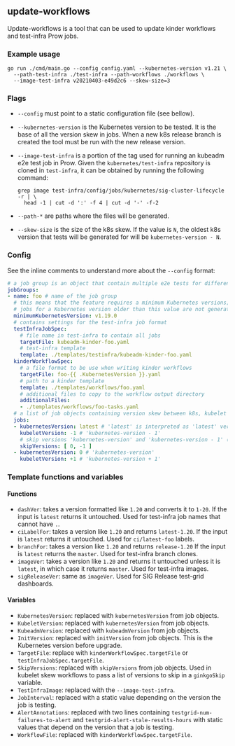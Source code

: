 ## update-workflows

Update-workflows is a tool that can be used to update kinder workflows
and test-infra Prow jobs.

### Example usage

```shell
go run ./cmd/main.go --config config.yaml --kubernetes-version v1.21 \
  --path-test-infra ./test-infra --path-workflows ./workflows \
  --image-test-infra v20210403-e49d2c6 --skew-size=3
```

### Flags

- `--config` must point to a static configuration file (see bellow).
- `--kubernetes-version` is the Kubernetes version to be tested. It is the base
of all the version skew in jobs. When a new k8s release branch is created the tool
must be run with the new release version.
- `--image-test-infra` is a portion of the tag used for running an kubeadm e2e test job
in Prow. Given the `kubernetes/test-infra` repository is cloned in `test-infra`, it can
be obtained by running the following command:

  ```shell
  grep image test-infra/config/jobs/kubernetes/sig-cluster-lifecycle -r | \
    head -1 | cut -d ':' -f 4 | cut -d '-' -f-2
  ```
- `--path-*` are paths where the files will be generated.
- `--skew-size` is the size of the k8s skew. If the value is `N`, the oldest k8s version
that tests will be generated for will be `kubernetes-version - N`.

### Config

See the inline comments to understand more about the `--config` format:

```yaml
# a job group is an object that contain multiple e2e tests for different version
jobGroups:
- name: foo # name of the job group
  # this means that the feature requires a minimum Kubernetes versions;
  # jobs for a Kubernetes version older than this value are not generated
  minimumKubernetesVersion: v1.19.0
  # contains settings for the test-infra job format
  testInfraJobSpec:
    # file name in test-infra to contain all jobs
    targetFile: kubeadm-kinder-foo.yaml
    # test-infra template
    template: ./templates/testinfra/kubeadm-kinder-foo.yaml
  kinderWorkflowSpec:
    # a file format to be use when writing kinder workflows
    targetFile: foo-{{ .KubernetesVersion }}.yaml
    # path to a kinder template
    template: ./templates/workflows/foo.yaml
    # additional files to copy to the workflow output directory
    additionalFiles:
    - ./templates/workflows/foo-tasks.yaml
  # a list of job objects containing version skew between k8s, kubelet and kubeadm version
  jobs:
  - kubernetesVersion: latest # 'latest' is interpreted as 'latest' version labels and main git branches
    kubeletVersion: -1 # 'kubernetes-version - 1'
    # skip versions 'kubernetes-version' and 'kubernetes-version - 1' (specific for kubelet skew tests)
    skipVersions: [ 0, -1 ]
  - kubernetesVersion: 0 # 'kubernetes-version'
    kubeletVersion: +1 # 'kubernetes-version + 1'
```

### Template functions and variables

#### Functions

- `dashVer`: takes a version formatted like `1.20` and converts it to `1-20`.
If the input is `latest` returns it untouched. Used for test-infra job names
that cannot have `.`.
- `ciLabelFor`: takes a version like `1.20` and returns `latest-1.20`.
If the input is `latest` returns it untouched. Used for `ci/latest-foo` labels.
- `branchFor`: takes a version like `1.20` and returns `release-1.20`
If the input is `latest` returns the `master`. Used for test-infra branch clones.
- `imageVer`: takes a version like `1.20` and returns it untouched unless it
is `latest`, in which case it returns `master`. Used for test-infra images.
- `sigReleaseVer`: same as `imageVer`. Used for SIG Release test-grid dashboards.

#### Variables

- `KubernetesVersion`: replaced with `kubernetesVersion` from job objects.
- `KubeletVersion`: replaced with `kubernetesVersion` from job objects.
- `KubeadmVersion`: replaced with `kubeadmVersion` from job objects.
- `InitVersion`: replaced with `initVersion` from job objects. This is the Kubernetes version
before upgrade.
- `TargetFile`: replace with `kinderWorkflowSpec.targetFile` or `testInfraJobSpec.targetFile`.
- `SkipVersions`: replaced with `skipVersions` from job objects. Used in kubelet skew workflows
to pass a list of versions to skip in a `ginkgoSkip` variable.
- `TestInfraImage`: replaced with the `--image-test-infra`.
- `JobInterval`: replaced with a static value depending on the version the job is testing.
- `AlertAnnotations`: replaced with two lines containing `testgrid-num-failures-to-alert` and
`testgrid-alert-stale-results-hours` with static values that depend on the version that a job
is testing.
- `WorkflowFile`: replaced with `kinderWorkflowSpec.targetFile`.
